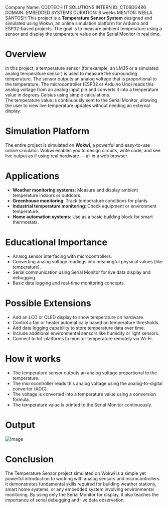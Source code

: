 Company Name: CODTECH IT SOLUTIONS INTERN ID: CT06DG486 DOMAIN: EMBEDDED SYSTEMS DURATION: 6 weeks MENTOR: NEELA SANTOSH
This project is a **Temperature Sensor System** designed and simulated using Wokwi, an online simulation platform for Arduino and ESP32-based projects. The goal is to measure ambient temperature using a sensor and display the temperature value on the Serial Monitor in real time.

# Overview
In this project, a temperature sensor (for example, an LM35 or a simulated analog temperature sensor) is used to measure the surrounding temperature. The sensor outputs an analog voltage that is proportional to the temperature. The microcontroller (ESP32 or Arduino Uno) reads this analog voltage from an analog input pin and converts it into a temperature value in degrees Celsius using simple calculations.  
The temperature value is continuously sent to the Serial Monitor, allowing the user to view live temperature updates without needing an external display.  

# Simulation Platform
The entire project is simulated on **Wokwi**, a powerful and easy-to-use online simulator. Wokwi enables you to design circuits, write code, and see live output as if using real hardware — all in a web browser.  

# Applications
- **Weather monitoring systems**: Measure and display ambient temperature indoors or outdoors.
- **Greenhouse monitoring**: Track temperature conditions for plants.
- **Industrial temperature monitoring**: Check equipment or environment temperature.
- **Home automation systems**: Use as a basic building block for smart thermostats.

# Educational Importance
- Analog sensor interfacing with microcontrollers.
- Converting analog voltage readings into meaningful physical values (like temperature).
- Serial communication using Serial Monitor for live data display and debugging.
- Basic data logging and real-time monitoring concepts.

# Possible Extensions
- Add an LCD or OLED display to show temperature on hardware.
- Control a fan or heater automatically based on temperature thresholds.
- Add data logging capability to store temperature data over time.
- Include additional environmental sensors like humidity or light sensors.
- Connect to IoT platforms to monitor temperature remotely via Wi-Fi.

# How it works
- The temperature sensor outputs an analog voltage proportional to the temperature.
- The microcontroller reads this analog voltage using the analog-to-digital converter (ADC).
- The voltage is converted into a temperature value using a conversion formula.
- The temperature value is printed to the Serial Monitor continuously.

# Output
![Image](https://github.com/user-attachments/assets/bd2e70c5-4f49-46b1-ad76-d4eddb24e783)


# Conclusion
The Temperature Sensor project simulated on Wokwi is a simple yet powerful introduction to working with analog sensors and microcontrollers. It demonstrates fundamental skills required for building weather stations, smart home systems, or any embedded system involving environmental monitoring. By using only the Serial Monitor for display, it also teaches the importance of serial debugging and live data observation.
